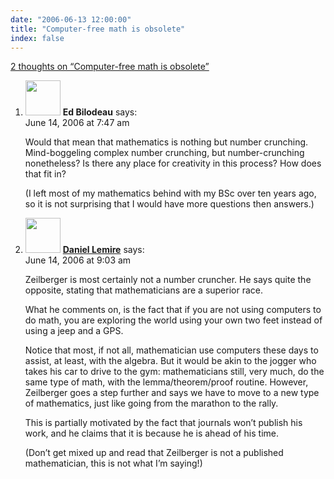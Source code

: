 ```yaml
---
date: "2006-06-13 12:00:00"
title: "Computer-free math is obsolete"
index: false
---
```


[2 thoughts on &ldquo;Computer-free math is obsolete&rdquo;](/lemire/blog/2006/06-13-computer-free-math-is-obsolete)

<ol class="comment-list">
<li id="comment-9313" class="comment even thread-even depth-1">
<div class="comment-author vcard">
<img alt src="https://secure.gravatar.com/avatar/76463b91b35b4f6213ce64ed8b084484?s=56&#038;d=mm&#038;r=g" srcset="https://secure.gravatar.com/avatar/76463b91b35b4f6213ce64ed8b084484?s=112&#038;d=mm&#038;r=g 2x" class="avatar avatar-56 photo" height="56" width="56" decoding="async" /> <b class="fn">Ed Bilodeau</b> <span class="says">says:</span> </div>
<div class="comment-metadata"><time datetime="2006-06-14T07:47:31+00:00">June 14, 2006 at 7:47 am</time></a> </div>
<div class="comment-content">
<p>Would that mean that mathematics is nothing but number crunching. Mind-boggeling complex number crunching, but number-crunching nonetheless? Is there any place for creativity in this process? How does that fit in?</p>
<p>(I left most of my mathematics behind with my BSc over ten years ago, so it is not surprising that I would have more questions then answers.)</p>
</div>
</li>
<li id="comment-9322" class="comment odd alt thread-odd thread-alt depth-1">
<div class="comment-author vcard">
<img alt src="https://secure.gravatar.com/avatar/9c8641f1aebb6763ecf07d31107db2c6?s=56&#038;d=mm&#038;r=g" srcset="https://secure.gravatar.com/avatar/9c8641f1aebb6763ecf07d31107db2c6?s=112&#038;d=mm&#038;r=g 2x" class="avatar avatar-56 photo" height="56" width="56" decoding="async" /> <b class="fn"><a href="https://lemire.me/blog/" class="url" rel="ugc">Daniel Lemire</a></b> <span class="says">says:</span> </div>
<div class="comment-metadata"><time datetime="2006-06-14T09:03:22+00:00">June 14, 2006 at 9:03 am</time></a> </div>
<div class="comment-content">
<p>Zeilberger is most certainly not a number cruncher. He says quite the opposite, stating that mathematicians are a superior race.</p>
<p>What he comments on, is the fact that if you are not using computers to do math, you are exploring the world using your own two feet instead of using a jeep and a GPS.</p>
<p>Notice that most, if not all, mathematician use computers these days to assist, at least, with the algebra. But it would be akin to the jogger who takes his car to drive to the gym: mathematicians still, very much, do the same type of math, with the lemma/theorem/proof routine. However, Zeilberger goes a step further and says we have to move to a new type of mathematics, just like going from the marathon to the rally.</p>
<p>This is partially motivated by the fact that journals won&rsquo;t publish his work, and he claims that it is because he is ahead of his time.</p>
<p>(Don&rsquo;t get mixed up and read that Zeilberger is not a published mathematician, this is not what I&rsquo;m saying!)</p>
</div>
</li>
</ol>
